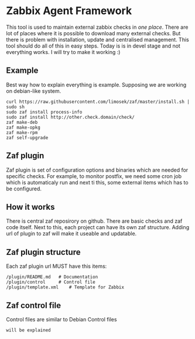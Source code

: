 # Zabbix Agent Framework

This tool is used to maintain external zabbix checks in *one place*. There are lot of places where it is possible to download many external checks. 
But there is problem with installation, update and centralised management. This tool should do all of this in easy steps. Today is is in devel stage and not everything works.
I will try to make it working :) 

## Example
Best way how to explain everything is example. Supposing we are working on debian-like system.
```
curl https://raw.githubusercontent.com/limosek/zaf/master/install.sh | sudo sh
sudo zaf install process-info
sudo zaf install http://other.check.domain/check/
zaf make-deb
zaf make-opkg
zaf make-rpm
zaf self-upgrade
```

## Zaf plugin
Zaf plugin is set of configuration options and binaries which are needed for specific checks. For example, to monitor postfix, we need some cron job which is automaticaly run and next ti this, some external items which has to be configured.

## How it works
There is central zaf reposirory on github. There are basic checks and zaf code itself. Next to this, each project can have its own zaf structure. Adding url of plugin to zaf will make it useable and updatable. 

## Zaf plugin structure
Each zaf plugin url MUST have this items:
```
/plugin/README.md	# Documentation
/plugin/control		# Control file	
/plugin/template.xml	# Template for Zabbix

```

## Zaf control file 
Control files are similar to Debian Control files
```
will be explained

```


